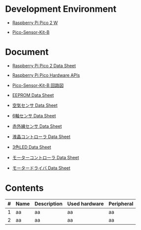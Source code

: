 # Development Environment
* [Raspberry Pi Pico 2 W](https://www.raspberrypi.com/products/raspberry-pi-pico-2/?variant=pico-2-w)

* [Pico-Sensor-Kit-B](https://www.waveshare.com/wiki/Pico-Sensor-Kit-B)

# Document
* [Raspberry Pi Pico 2 Data Sheet](https://akizukidenshi.com/goodsaffix/rp2350-datasheet.pdf)

* [Raspberry Pi Pico Hardware APIs](https://www.raspberrypi.com/documentation/pico-sdk/hardware.html)

* [Pico-Sensor-Kit-B 回路図](https://files.waveshare.com/upload/4/4a/Pico-Sensor-Kit_V1.1.pdf)

* [EEPROM Data Sheet](https://files.waveshare.com/upload/5/54/AT24C04B-08B.PDF)

* [空気センサ Data Sheet](https://files.waveshare.com/upload/8/89/SGP40_Datasheet.pdf)

* [6軸センサ Data Sheet](https://files.waveshare.com/upload/5/5f/QMI8658A_Datasheet_Rev_A.pdf)

* [赤外線センサ Data Sheet](https://files.waveshare.com/upload/c/c0/IRM-H638T-TR2.pdf)

* [液晶コントローラ Data Sheet](https://files.waveshare.com/upload/a/ac/SSD1327-datasheet.pdf)

* [3色LED Data Sheet](https://cdn-shop.adafruit.com/datasheets/WS2812B.pdf)

* [モーターコントローラ Data Sheet](https://files.waveshare.com/upload/6/68/PCA96_datasheet.pdf)

* [モータードライバ Data Sheet](https://files.waveshare.com/upload/6/62/TB6612FNG_datasheet_en.pdf)


# Contents
| # | Name | Description | Used hardware | Peripheral | 
| - | - | - | - | - |
| 1 | aa | aa | aa | aa |
| 2 | aa | aa | aa | aa |


